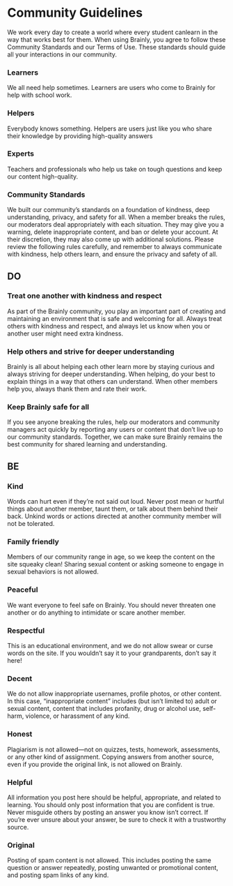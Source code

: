 
Community Guidelines
====================


We work every day to create a world where every student canlearn in the way that works best for them. When using Brainly, you agree to follow these Community Standards and our Terms of Use. These standards should guide all your interactions in our community.







### Learners


We all need help sometimes. Learners are users who come to Brainly for help with school work.
















### Helpers


Everybody knows something. Helpers are users just like you who share their knowledge by providing high\-quality answers






### Experts


Teachers and professionals who help us take on tough questions and keep our content high\-quality.
















### Community Standards


We built our community’s standards on a foundation of kindness, deep understanding, privacy, and safety for all. When a member breaks the rules, our moderators deal appropriately with each situation. They may give you a warning, delete inappropriate content, and ban or delete your account. At their discretion, they may also come up with additional solutions. Please review the following rules carefully, and remember to always communicate with kindness, help others learn, and ensure the privacy and safety of all. 







DO
--





### Treat one another with kindness and respect


As part of the Brainly community, you play an important part of creating and maintaining an environment that is safe and welcoming for all. Always treat others with kindness and respect, and always let us know when you or another user might need extra kindness.








### Help others and strive for deeper understanding


Brainly is all about helping each other learn more by staying curious and always striving for deeper understanding. When helping, do your best to explain things in a way that others can understand. When other members help you, always thank them and rate their work.








### Keep Brainly safe for all


If you see anyone breaking the rules, help our moderators and community managers act quickly by reporting any users or content that don’t live up to our community standards. Together, we can make sure Brainly remains the best community for shared learning and understanding.










BE
--





### Kind


Words can hurt even if they’re not said out loud. Never post mean or hurtful things about another member, taunt them, or talk about them behind their back. Unkind words or actions directed at another community member will not be tolerated.








### Family friendly


Members of our community range in age, so we keep the content on the site squeaky clean! Sharing sexual content or asking someone to engage in sexual behaviors is not allowed.








### Peaceful


We want everyone to feel safe on Brainly. You should never threaten one another or do anything to intimidate or scare another member.








### Respectful


This is an educational environment, and we do not allow swear or curse words on the site. If you wouldn’t say it to your grandparents, don’t say it here!








### Decent


We do not allow inappropriate usernames, profile photos, or other content. In this case, “inappropriate content” includes (but isn’t limited to) adult or sexual content, content that includes profanity, drug or alcohol use, self\-harm, violence, or harassment of any kind.








### Honest


Plagiarism is not allowed—not on quizzes, tests, homework, assessments, or any other kind of assignment. Copying answers from another source, even if you provide the original link, is not allowed on Brainly.








### Helpful


All information you post here should be helpful, appropriate, and related to learning. You should only post information that you are confident is true. Never misguide others by posting an answer you know isn’t correct. If you’re ever unsure about your answer, be sure to check it with a trustworthy source.








### Original


Posting of spam content is not allowed. This includes posting the same question or answer repeatedly, posting unwanted or promotional content, and posting spam links of any kind.








### 







